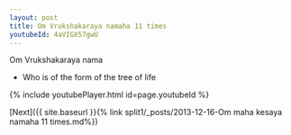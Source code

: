```yaml
---
layout: post
title: Om Vrukshakaraya namaha 11 times
youtubeId: 4aVIGX57gwU
---
```

 
 
Om Vrukshakaraya nama 
 
 -  Who is of the form of the tree of life 
 
  
 
  
 
 
 
 
 
 


{% include youtubePlayer.html id=page.youtubeId %}
 
[Next]({{ site.baseurl }}{% link  split1/_posts/2013-12-16-Om maha kesaya namaha 11 times.md%})
 
